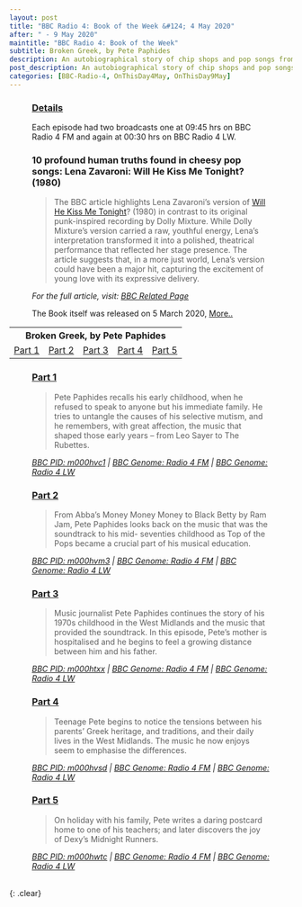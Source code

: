 ```yaml
---
layout: post
title: "BBC Radio 4: Book of the Week &#124; 4 May 2020"
after: " - 9 May 2020"
maintitle: "BBC Radio 4: Book of the Week"
subtitle: Broken Greek, by Pete Paphides
description: An autobiographical story of chip shops and pop songs from music journalist Pete Paphides.
post_description: An autobiographical story of chip shops and pop songs from music journalist Pete Paphides.
categories: [BBC-Radio-4, OnThisDay4May, OnThisDay9May]
---
```


<figure class="fig3">
<h3 id="infobox1"><a href="#infobox1">Details</a></h3>
<p>Each episode had two broadcasts one at 09:45 hrs on BBC Radio 4 FM and again at 00:30 hrs on BBC Radio 4 LW.</p>
<h3>10 profound human truths found in cheesy pop songs: Lena Zavaroni: Will He Kiss Me Tonight? (1980)</h3>
<blockquote>The BBC article highlights Lena Zavaroni’s version of <a href="/discography/singles/1980-11-will-he-kiss-me-tonight">Will He Kiss Me Tonight</a>? (1980) in contrast to its original punk-inspired recording by Dolly Mixture. While Dolly Mixture’s version carried a raw, youthful energy, Lena’s interpretation transformed it into a polished, theatrical performance that reflected her stage presence. The article suggests that, in a more just world, Lena’s version could have been a major hit, capturing the excitement of young love with its expressive delivery.</blockquote>
<cite>For the full article, visit: <a class="external-link" href="https://www.bbc.co.uk/programmes/articles/3Wjr9Ys8KXSVLGT5wj4FDVT/10-profound-human-truths-found-in-cheesy-pop-songs#:~:text=Lena%20Zavaroni%3A%20Will%20He%20Kiss%20Me%20Tonight%3F%20(1980)">BBC Related Page</a></cite>
<br />
<p>The Book itself was released on 5 March 2020, <a href="/2020-03-05-broken-greek-hardcover">More..</a></p>
</figure>

<table>
<tr align="center">
<th colspan="5">Broken Greek, by Pete Paphides</th>
</tr>

<tr align="center">
<td width="20%"><a href="#infobox2">Part 1</a></td>
<td width="20%"><a href="#infobox3">Part 2</a></td>
<td width="20%"><a href="#infobox4">Part 3</a></td>
<td width="20%"><a href="#infobox5">Part 4</a></td>
<td width="20%"><a href="#infobox6">Part 5</a></td>
</tr>
</table>

<figure class="fig3">
<h3 id="infobox2"><a href="#infobox2">Part 1</a></h3>
<blockquote>Pete Paphides recalls his early childhood, when he refused to speak to anyone but his immediate family. He tries to untangle the causes of his selective mutism, and he remembers, with great affection, the music that shaped those early years – from Leo Sayer to The Rubettes.</blockquote>
<cite>
  <a class="external-link" href="https://www.bbc.co.uk/programmes/m000hvc1">BBC PID: m000hvc1</a> |  
  <a class="external-link" href="https://genome.ch.bbc.co.uk/schedules/service_bbc_radio_fourfm/2020-05-04#at-9.45">BBC Genome: Radio 4 FM</a> |  
  <a class="external-link" href="https://genome.ch.bbc.co.uk/schedules/service_bbc_radio_fourlw/2020-05-05#at-0.30">BBC Genome: Radio 4 LW</a>
</cite>

</figure>

<figure class="fig3">
<h3 id="infobox3"><a href="#infobox3">Part 2</a></h3>
<blockquote>From Abba’s Money Money Money to Black Betty by Ram Jam, Pete Paphides looks back on the music that was the soundtrack to his mid- seventies childhood as Top of the Pops became a crucial part of his musical education.</blockquote>
<cite>
  <a class="external-link" href="https://www.bbc.co.uk/programmes/m000hvm3">BBC PID: m000hvm3</a> |  
  <a class="external-link" href="https://genome.ch.bbc.co.uk/schedules/service_bbc_radio_fourfm/2020-05-05#at-9.45">BBC Genome: Radio 4 FM</a> |  
  <a class="external-link" href="https://genome.ch.bbc.co.uk/schedules/service_bbc_radio_fourlw/2020-05-06#at-0.30">BBC Genome: Radio 4 LW</a>
</cite>
</figure>

<figure class="fig3">
<h3 id="infobox4"><a href="#infobox4">Part 3</a></h3>
<blockquote>Music journalist Pete Paphides continues the story of his 1970s childhood in the West Midlands and the music that provided the soundtrack. In this episode, Pete’s mother is hospitalised and he begins to feel a growing distance between him and his father.</blockquote>
<cite>
  <a class="external-link" href="https://www.bbc.co.uk/programmes/m000htxx">BBC PID: m000htxx</a> |  
  <a class="external-link" href="https://genome.ch.bbc.co.uk/schedules/service_bbc_radio_fourfm/2020-05-06#at-9.45">BBC Genome: Radio 4 FM</a> |  
  <a class="external-link" href="https://genome.ch.bbc.co.uk/schedules/service_bbc_radio_fourlw/2020-05-06#at-0.30">BBC Genome: Radio 4 LW</a>
</cite>
</figure>

<figure class="fig3">
<h3 id="infobox5"><a href="#infobox5">Part 4</a></h3>
<blockquote>Teenage Pete begins to notice the tensions between his parents’ Greek heritage, and traditions, and their daily lives in the West Midlands. The music he now enjoys seem to emphasise the differences.</blockquote>
<cite>
  <a class="external-link" href="https://www.bbc.co.uk/programmes/m000hvsd">BBC PID: m000hvsd</a> |  
  <a class="external-link" href="https://genome.ch.bbc.co.uk/schedules/service_bbc_radio_fourfm/2020-05-07#at-9.45">BBC Genome: Radio 4 FM</a> |  
  <a class="external-link" href="https://genome.ch.bbc.co.uk/schedules/service_bbc_radio_fourlw/2020-05-07#at-0.30">BBC Genome: Radio 4 LW</a>
</cite>
</figure>

<figure class="fig3">
<h3 id="infobox6"><a href="#infobox6">Part 5</a></h3>
<blockquote>On holiday with his family, Pete writes a daring postcard home to one of his teachers; and later discovers the joy of Dexy’s Midnight Runners.</blockquote>
<cite>
  <a class="external-link" href="https://www.bbc.co.uk/programmes/m000hwtc">BBC PID: m000hwtc</a> |  
  <a class="external-link" href="https://genome.ch.bbc.co.uk/schedules/service_bbc_radio_fourfm/2020-05-08#at-9.45">BBC Genome: Radio 4 FM</a> |  
  <a class="external-link" href="https://genome.ch.bbc.co.uk/schedules/service_bbc_radio_fourlw/2020-05-08#at-0.30">BBC Genome: Radio 4 LW</a>
</cite>
</figure>

<br />{: .clear}

